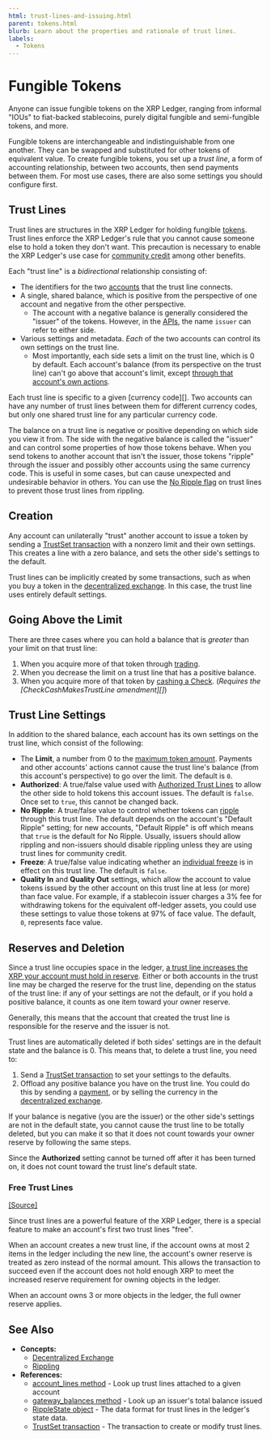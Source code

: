 ```yaml
---
html: trust-lines-and-issuing.html
parent: tokens.html
blurb: Learn about the properties and rationale of trust lines.
labels:
  - Tokens
---
```

# Fungible Tokens

Anyone can issue fungible tokens on the XRP Ledger, ranging from informal "IOUs" to fiat-backed stablecoins, purely digital fungible and semi-fungible tokens, and more.

Fungible tokens are interchangeable and indistinguishable from one another. They can be swapped and substituted for other tokens of equivalent value. To create fungible tokens, you set up a _trust line_, a form of accounting relationship, between two accounts, then send payments between them. For most use cases, there are also some settings you should configure first.

## Trust Lines

Trust lines are structures in the XRP Ledger for holding fungible [tokens](../index.md). Trust lines enforce the XRP Ledger's rule that you cannot cause someone else to hold a token they don't want. This precaution is necessary to enable the XRP Ledger's use case for [community credit](../index.md#community-credit) among other benefits.

Each "trust line" is a _bidirectional_ relationship consisting of:

- The identifiers for the two [accounts](../../accounts/accounts.md) that the trust line connects.
- A single, shared balance, which is positive from the perspective of one account and negative from the other perspective.
    - The account with a negative balance is generally considered the "issuer" of the tokens. However, in the [APIs](../../../references/http-websocket-apis/index.md), the name `issuer` can refer to either side.
- Various settings and metadata. _Each_ of the two accounts can control its own settings on the trust line.
    - Most importantly, each side sets a limit on the trust line, which is 0 by default. Each account's balance (from its perspective on the trust line) can't go above that account's limit, except [through that account's own actions](#going-above-the-limit).

Each trust line is specific to a given [currency code][]. Two accounts can have any number of trust lines between them for different currency codes, but only one shared trust line for any particular currency code.

The balance on a trust line is negative or positive depending on which side you view it from. The side with the negative balance is called the "issuer" and can control some properties of how those tokens behave. When you send tokens to another account that isn't the issuer, those tokens "ripple" through the issuer and possibly other accounts using the same currency code. This is useful in some cases, but can cause unexpected and undesirable behavior in others. You can use the [No Ripple flag](rippling.md) on trust lines to prevent those trust lines from rippling.

## Creation

Any account can unilaterally "trust" another account to issue a token by sending a [TrustSet transaction](../../../references/protocol/transactions/types/trustset.md) with a nonzero limit and their own settings. This creates a line with a zero balance, and sets the other side's settings to the default.

Trust lines can be implicitly created by some transactions, such as when you buy a token in the [decentralized exchange](../decentralized-exchange/index.md). In this case, the trust line uses entirely default settings.


## Going Above the Limit

There are three cases where you can hold a balance that is _greater_ than your limit on that trust line:

1. When you acquire more of that token through [trading](../decentralized-exchange/index.md).
2. When you decrease the limit on a trust line that has a positive balance.
3. When you acquire more of that token by [cashing a Check](../../payment-types/checks.md). (_Requires the [CheckCashMakesTrustLine amendment][]_)


## Trust Line Settings

In addition to the shared balance, each account has its own settings on the trust line, which consist of the following:

- The **Limit**, a number from 0 to the [maximum token amount](../../../references/protocol/data-types/currency-formats.md). Payments and other accounts' actions cannot cause the trust line's balance (from this account's perspective) to go over the limit. The default is `0`.
- **Authorized**: A true/false value used with [Authorized Trust Lines](authorized-trust-lines.md) to allow the other side to hold tokens this account issues. The default is `false`. Once set to `true`, this cannot be changed back.
- **No Ripple**: A true/false value to control whether tokens can [ripple](rippling.md) through this trust line. The default depends on the account's "Default Ripple" setting; for new accounts, "Default Ripple" is off which means that `true` is the default for No Ripple. Usually, issuers should allow rippling and non-issuers should disable rippling unless they are using trust lines for community credit.
- **Freeze**: A true/false value indicating whether an [individual freeze](freezes.md#individual-freeze) is in effect on this trust line. The default is `false`.
- **Quality In** and **Quality Out** settings, which allow the account to value tokens issued by the other account on this trust line at less (or more) than face value. For example, if a stablecoin issuer charges a 3% fee for withdrawing tokens for the equivalent off-ledger assets, you could use these settings to value those tokens at 97% of face value. The default, `0`, represents face value.


## Reserves and Deletion

Since a trust line occupies space in the ledger, [a trust line increases the XRP your account must hold in reserve](../../accounts/reserves.md). Either or both accounts in the trust line may be charged the reserve for the trust line, depending on the status of the trust line: if any of your settings are not the default, or if you hold a positive balance, it counts as one item toward your owner reserve.

Generally, this means that the account that created the trust line is responsible for the reserve and the issuer is not. <!-- STYLE_OVERRIDE: is responsible for -->

Trust lines are automatically deleted if both sides' settings are in the default state and the balance is 0. This means that, to delete a trust line, you need to:

1. Send a [TrustSet transaction](../../../references/protocol/transactions/types/trustset.md) to set your settings to the defaults.
2. Offload any positive balance you have on the trust line. You could do this by sending a [payment](../../payment-types/cross-currency-payments.md), or by selling the currency in the [decentralized exchange](../decentralized-exchange/index.md).

If your balance is negative (you are the issuer) or the other side's settings are not in the default state, you cannot cause the trust line to be totally deleted, but you can make it so that it does not count towards your owner reserve by following the same steps.

Since the **Authorized** setting cannot be turned off after it has been turned on, it does not count toward the trust line's default state.

### Free Trust Lines
[[Source]](https://github.com/XRPLF/rippled/blob/72377e7bf25c4eaee5174186d2db3c6b4210946f/src/ripple/app/tx/impl/SetTrust.cpp#L148-L168)

Since trust lines are a powerful feature of the XRP Ledger, there is a special feature to make an account's first two trust lines "free".

When an account creates a new trust line, if the account owns at most 2 items in the ledger including the new line, the account's owner reserve is treated as zero instead of the normal amount. This allows the transaction to succeed even if the account does not hold enough XRP to meet the increased reserve requirement for owning objects in the ledger.

When an account owns 3 or more objects in the ledger, the full owner reserve applies.


## See Also

- **Concepts:**
    - [Decentralized Exchange](../decentralized-exchange/index.md)
    - [Rippling](rippling.md)
- **References:**
    - [account_lines method](../../../references/http-websocket-apis/public-api-methods/account-methods/account_lines.md) - Look up trust lines attached to a given account
    - [gateway_balances method](../../../references/http-websocket-apis/public-api-methods/account-methods/gateway_balances.md) - Look up an issuer's total balance issued
    - [RippleState object](../../../references/protocol/ledger-data/ledger-entry-types/ripplestate.md) - The data format for trust lines in the ledger's state data.
    - [TrustSet transaction](../../../references/protocol/transactions/types/trustset.md) - The transaction to create or modify trust lines.
